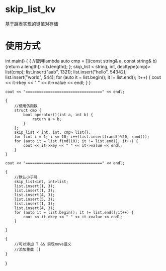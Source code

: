 # skip_list_kv
基于跳表实现的键值对存储
# 使用方式
int main()
{
    {
        //使用lambda
        auto cmp = [](const string& a, const string& b) {return a.length() < b.length(); };
        skip_list < string, int, decltype(cmp)> list(cmp);
        list.insert("aab", 1321);
        list.insert("hello", 54342);
        list.insert("world", 544);
        for (auto it = list.begin(); it != list.end(); it++) {
            cout << it->key << " " << it->value << endl;
        }
    }

    cout << "==================================" << endl;

    {
        //使用仿函数
        struct cmp {
            bool operator()(int a, int b) {
                return a > b;
            }
        };
        skip_list < int, int, cmp> list{};
        for (int i = 1; i <= 10; i++)list.insert(rand()%20, rand());
        for (auto it = list.find(10); it != list.end(); it++) {
            cout << it->key << " " << it->value << endl;
        }
    }

    cout << "==================================" << endl;

    {
        //默认小于号
        skip_list<int, int>list;
        list.insert(1, 3);
        list.insert(1, 3);
        list.insert(4, 3);
        list.insert(5, 3);
        list.insert(1, 3);
        list.insert(4, 3);
        for (auto it = list.begin(); it != list.end();it++) {
            cout << it->key << " " << it->value << endl;
        }

    }

    {
        //可以添加 T && 实现move语义
        //添加重载 []
    }

}
